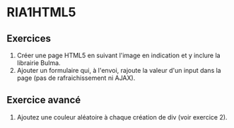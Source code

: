 # RIA1HTML5

## Exercices

1. Créer une page HTML5 en suivant l'image en indication et y inclure la librairie Bulma.
2. Ajouter un formulaire qui, à l'envoi, rajoute la valeur d'un input dans la page (pas de rafraichissement ni AJAX).

## Exercice avancé
1. Ajoutez une couleur aléatoire à chaque création de div (voir exercice 2).